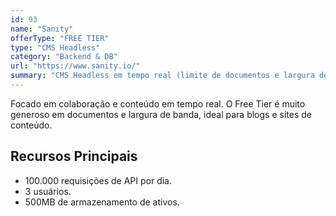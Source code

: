 ```yaml
---
id: 93
name: "Sanity"
offerType: "FREE TIER"
type: "CMS Headless"
category: "Backend & DB"
url: "https://www.sanity.io/"
summary: "CMS Headless em tempo real (limite de documentos e largura de banda)."
---
```


Focado em colaboração e conteúdo em tempo real. O Free Tier é muito generoso em documentos e largura de banda, ideal para blogs e sites de conteúdo.

## Recursos Principais

- 100.000 requisições de API por dia.
- 3 usuários.
- 500MB de armazenamento de ativos.
